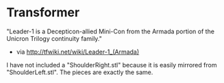 # Transformer
"Leader-1 is a Decepticon-allied Mini-Con from the Armada portion of the Unicron Trilogy continuity family."
- via http://tfwiki.net/wiki/Leader-1_(Armada)

I have not included a "ShoulderRight.stl" because it is easily mirrored from "ShoulderLeft.stl". The pieces are exactly the same.
